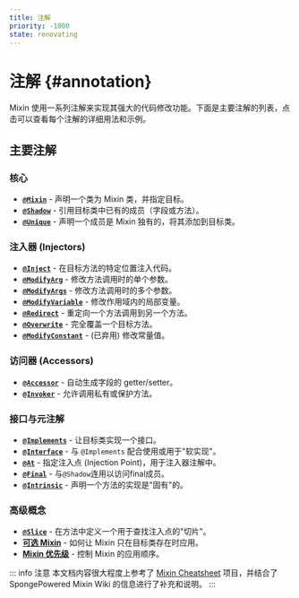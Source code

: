 ```yaml
---
title: 注解
priority: -1000
state: renovating
---
```


# 注解 {#annotation}

Mixin 使用一系列注解来实现其强大的代码修改功能。下面是主要注解的列表，点击可以查看每个注解的详细用法和示例。

## 主要注解

### 核心
- [**`@Mixin`**](./Mixin.md) - 声明一个类为 Mixin 类，并指定目标。
- [**`@Shadow`**](./Shadow.md) - 引用目标类中已有的成员（字段或方法）。
- [**`@Unique`**](./Unique.md) - 声明一个成员是 Mixin 独有的，将其添加到目标类。

### 注入器 (Injectors)
- [**`@Inject`**](./Inject.md) - 在目标方法的特定位置注入代码。
- [**`@ModifyArg`**](./ModifyArg.md) - 修改方法调用时的单个参数。
- [**`@ModifyArgs`**](./ModifyArgs.md) - 修改方法调用时的多个参数。
- [**`@ModifyVariable`**](./ModifyVariable.md) - 修改作用域内的局部变量。
- [**`@Redirect`**](./Redirect.md) - 重定向一个方法调用到另一个方法。
- [**`@Overwrite`**](./Overwrite.md) - 完全覆盖一个目标方法。
- [**`@ModifyConstant`**](./ModifyConstant.md) - (已弃用) 修改常量值。

### 访问器 (Accessors)
- [**`@Accessor`**](./Accessor.md) - 自动生成字段的 getter/setter。
- [**`@Invoker`**](./Invoker.md) - 允许调用私有或保护方法。

### 接口与元注解
- [**`@Implements`**](./Implements.md) - 让目标类实现一个接口。
- [**`@Interface`**](./Interface.md) - 与 `@Implements` 配合使用或用于"软实现"。
- [**`@At`**](./At.md) - 指定注入点 (Injection Point)，用于注入器注解中。
- [**`@Final`**](./Final.md) - 与`@Shadow`连用以访问final成员。
- [**`@Intrinsic`**](./Intrinsic.md) - 声明一个方法的实现是"固有"的。

### 高级概念
- [**`@Slice`**](./Slice.md) - 在方法中定义一个用于查找注入点的"切片"。
- [**可选 Mixin**](./OptionalMixin.md) - 如何让 Mixin 只在目标类存在时应用。
- [**Mixin 优先级**](./Priority.md) - 控制 Mixin 的应用顺序。


::: info 注意
本文档内容很大程度上参考了 [Mixin Cheatsheet](https://github.com/2xsaiko/mixin-cheatsheet) 项目，并结合了 SpongePowered Mixin Wiki 的信息进行了补充和说明。
:::

